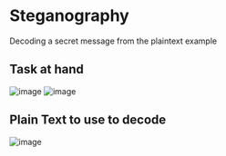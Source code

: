 # Steganography
Decoding a secret message from the plaintext example <br />
## Task at hand <br />
![image](https://user-images.githubusercontent.com/29586968/57809391-fdafcf00-772a-11e9-8adc-03c63f1f5a6c.png)
![image](https://user-images.githubusercontent.com/29586968/57809469-220bab80-772b-11e9-93bc-6c55cc833629.png)
## Plain Text to use to decode <br />
![image](https://user-images.githubusercontent.com/29586968/57809412-099b9100-772b-11e9-87cb-1d2447b3d70d.png)



